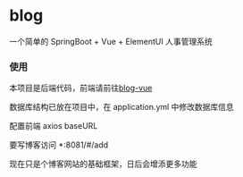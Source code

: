 # blog   

一个简单的 SpringBoot + Vue + ElementUI 人事管理系统

### 使用

本项目是后端代码，前端请前往[blog-vue](https://github.com/irenjie/blog-vue)

数据库结构已放在项目中，在 application.yml 中修改数据库信息

配置前端 axios baseURL

要写博客访问 *:8081/#/add

现在只是个博客网站的基础框架，日后会增添更多功能
